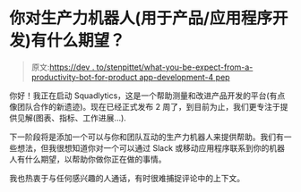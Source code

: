 # 你对生产力机器人(用于产品/应用程序开发)有什么期望？

> 原文:[https://dev . to/stenpittet/what-you-be-expect-from-a-productivity-bot-for-product app-development-4 pep](https://dev.to/stenpittet/what-would-you-expect-from-a-productivity-bot-for-productapp-development-4pep)

你好！我正在启动 Squadlytics，这是一个帮助测量和改进产品开发的平台(有点像团队合作的新遗迹)。现在已经正式发布 2 周了，到目前为止，我们更专注于提供见解(图表、指标、工作进展...).

下一阶段将是添加一个可以与你和团队互动的生产力机器人来提供帮助。我们有一些想法，但我很想知道你对一个可以通过 Slack 或移动应用程序联系到你的机器人有什么期望，以帮助你做你正在做的事情。

我也热衷于与任何感兴趣的人通话，有时很难捕捉评论中的上下文。